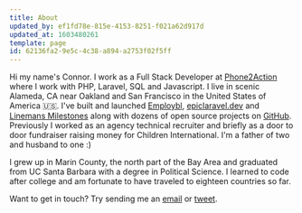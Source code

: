 ```yaml
---
title: About
updated_by: ef1fd78e-815e-4153-8251-f021a62d917d
updated_at: 1603480261
template: page
id: 62136fa2-9e5c-4c38-a894-a2753f02f5ff
---
```

Hi my name's Connor. I work as a Full Stack Developer at [Phone2Action](https://phone2action.com/) where I work with PHP, Laravel, SQL and Javascript. I live in scenic Alameda, CA near Oakland and San Francisco in the United States of America 🇺🇸. I've built and launched [Employbl](https://www.employbl.com/), [epiclaravel.dev](https://epiclaravel.dev/) and [Linemans Milestones](http://www.linemansmilestones.com/#/) along with dozens of open source projects on [GitHub](https://github.com/connor11528). Previously I worked as an agency technical recruiter and briefly as a door to door fundraiser raising money for Children International. I'm a father of two and husband to one :)

I grew up in Marin County, the north part of the Bay Area and graduated from UC Santa Barbara with a degree in Political Science. I learned to code after college and am fortunate to have traveled to eighteen countries so far.

Want to get in touch? Try sending me an [email](mailto:connorleech@gmail.com) or [tweet](https://twitter.com/connor11528).